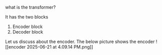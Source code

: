 what is the transformer?

It has the two blocks 

1. Encoder block
2. Decoder block

Let us discuss about the encoder. The below picture shows the encoder
![[encoder 2025-06-21 at 4.09.14 PM.png]]